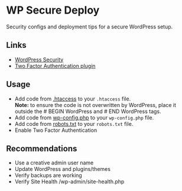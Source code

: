 # WP Secure Deploy

Security configs and deployment tips for a secure WordPress setup.

## Links

- [WordPress Security](https://developer.wordpress.org/advanced-administration/security/hardening/)
- [Two Factor Authentication plugin](https://de.wordpress.org/plugins/wp-2fa/)

## Usage

- Add code from [.htaccess](.htaccess) to your `.htaccess` file.  
**Note:** to ensure the code is not overwritten by WordPress, place it outside the # BEGIN WordPress and # END WordPress tags.
- Add code from [wp-config.php](wp-config.php) to your `wp-config.php` file.
- Add code from [robots.txt](robots.txt) to your `robots.txt` file.
- Enable Two Factor Authentication

## Recommendations

- Use a creative admin user name
- Update WordPress and plugins/themes
- Verify backups are working
- Verify Site Health /wp-admin/site-health.php
